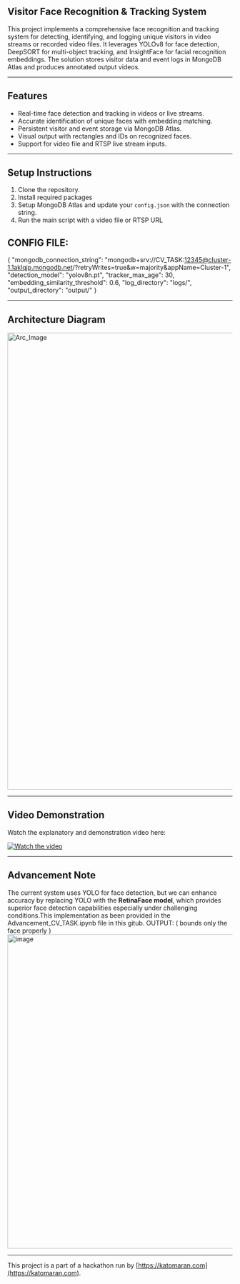 ## Visitor Face Recognition & Tracking System

This project implements a comprehensive face recognition and tracking system for detecting, identifying, and logging unique visitors in video streams or recorded video files. It leverages YOLOv8 for face detection, DeepSORT for multi-object tracking, and InsightFace for facial recognition embeddings. The solution stores visitor data and event logs in MongoDB Atlas and produces annotated output videos.

---

## Features

- Real-time face detection and tracking in videos or live streams.
- Accurate identification of unique faces with embedding matching.
- Persistent visitor and event storage via MongoDB Atlas.
- Visual output with rectangles and IDs on recognized faces.
- Support for video file and RTSP live stream inputs.

---

## Setup Instructions

1. Clone the repository.
2. Install required packages
3. Setup MongoDB Atlas and update your `config.json` with the connection string.
4. Run the main script with a video file or RTSP URL

## CONFIG FILE:
{
"mongodb_connection_string": "mongodb+srv://CV_TASK:12345@cluster-1.1aklqjp.mongodb.net/?retryWrites=true&w=majority&appName=Cluster-1",
"detection_model": "yolov8n.pt",
"tracker_max_age": 30,
"embedding_similarity_threshold": 0.6,
"log_directory": "logs/",
"output_directory": "output/"
}

---

## Architecture Diagram

<img width="1024" height="1024" alt="Arc_Image" src="https://github.com/user-attachments/assets/0d8fb672-aa13-4679-814e-0456c1962647" />


---

## Video Demonstration

Watch the explanatory and demonstration video here:

[![Watch the video](https://img.youtube.com/vi/VIDEO_ID/0.jpg)](https://www.loom.com/share/75dbe29d10e14d9f8fbf070552f6e9d3?sid=7efe7007-0059-4e2a-a299-1d76490e5899)


---

## Advancement Note

The current system uses YOLO for face detection, but we can enhance accuracy by replacing YOLO with the **RetinaFace model**, which provides superior face detection capabilities especially under challenging conditions.This implementation as been provided in the Advancement_CV_TASK.ipynb file in this gitub.
OUTPUT: ( bounds only the face properly )
<img width="1600" height="704" alt="image" src="https://github.com/user-attachments/assets/214dc206-1931-4fb2-ac7c-aa032a0e4b91" />

---

This project is a part of a hackathon run by [https://katomaran.com](https://katomaran.com).
